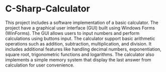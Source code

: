 # C-Sharp-Calculator
This project includes a software implementation of a basic calculator. 
The project have a graphical user interface (GUI) built using Windows Forms (WinForms). 
The GUI allows users to input numbers and perform calculations using buttons input.
The calculator support basic arithmetic operations such as addition, subtraction, multiplication, and division. 
It includes additional features like handling decimal numbers, exponentiation, 
square root, trigonometric functions and logarithms.
The calculator also implements a simple memory system that display the last answer from calculation for user convenience.



